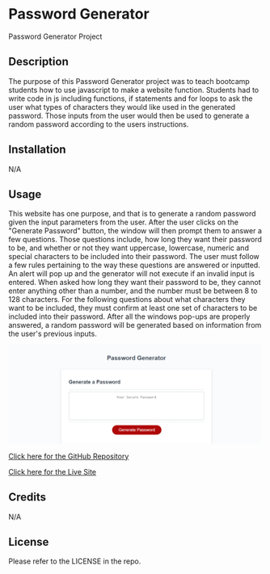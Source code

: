 # Password Generator
Password Generator Project

## Description

The purpose of this Password Generator project was to teach bootcamp students how to use javascript to make a website function. Students had to write code in js including functions, if statements and for loops to ask the user what types of characters they would like used in the generated password. Those inputs from the user would then be used to generate a random password according to the users instructions. 

## Installation
N/A

## Usage

This website has one purpose, and that is to generate a random password given the input parameters from the user. After the user clicks on the "Generate Password" button, the window will then prompt them to answer a few questions. Those questions include, how long they want their password to be, and whether or not they want uppercase, lowercase, numeric and special characters to be included into their password. The user must follow a few rules pertaining to the way these questions are answered or inputted. An alert will pop up and the generator will not execute if an invalid input is entered. When asked how long they want their password to be, they cannot enter anything other than a number, and the number must be between 8 to 128 characters. For the following questions about what characters they want to be included, they must confirm at least one set of characters to be included into their password. After all the windows pop-ups are properly answered, a random password will be generated based on information from the user's previous inputs.  

<img src="./images/password-generator-site.png" width= 500px />

<a href="https://github.com/elvislau74/Password-Generator">Click here for the GitHub Repository</a>

<a href="https://elvislau74.github.io/Password-Generator/">Click here for the Live Site</a>

## Credits
N/A

## License
Please refer to the LICENSE in the repo.
